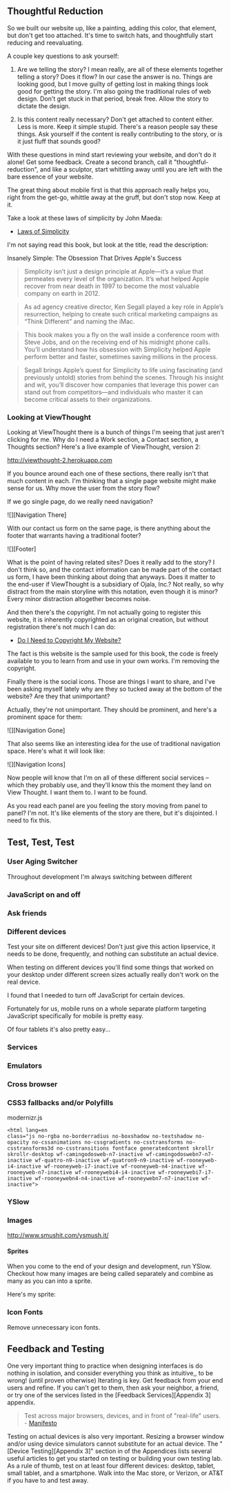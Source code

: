 Thoughtful Reduction
--------------------

So we built our website up, like a painting, adding this color, that element, but don't get too attached.  It's time to switch hats, and thoughtfully start reducing and reevaluating.

A couple key questions to ask yourself:

1. Are we telling the story? I mean really, are all of these elements together telling a story? Does it flow? In our case the answer is no. Things are looking good, but I move guilty of getting lost in making things look good for getting the story. I'm also going the traditional rules of web design.  Don't get stuck in that period, break free. Allow the story to dictate the design.

2. Is this content really necessary? Don't get attached to content either. Less is more. Keep it simple stupid. There's a reason people say these things. Ask yourself if the content is really contributing to the story, or is it just fluff that sounds good?

With these questions  in mind start reviewing your website, and don't do it alone! Get some feedback. Create a second branch, call it "thoughtful-reduction", and like a sculptor, start whittling away until you are left with the bare essence of your website.

The great thing about mobile first is that this approach really helps you, right from the get-go, whittle away at the gruff, but don't stop now. Keep at it.

Take a look at these laws of simplicity by John Maeda:

- [Laws of Simplicity][]

[Laws of Simplicity]:                     http://lawsofsimplicity.com/tag/laws/

I'm not saying read this book, but look at the title, read the description:

Insanely Simple: The Obsession That Drives Apple's Success

> Simplicity isn’t just a design principle at Apple—it’s a value that permeates every level of the organization. It’s what helped Apple recover from near death in 1997 to become the most valuable company on earth in 2012.

> As ad agency creative director, Ken Segall played a key role in Apple’s resurrection, helping to create such critical marketing campaigns as “Think Different” and naming the iMac.

> This book makes you a fly on the wall inside a conference room with Steve Jobs, and on the receiving end of his midnight phone calls. You’ll understand how his obsession with Simplicity helped Apple perform better and faster, sometimes saving millions in the process.

> Segall brings Apple’s quest for Simplicity to life using fascinating (and previously untold) stories from behind the scenes. Through his insight and wit, you’ll discover how companies that leverage this power can stand out from competitors—and individuals who master it can become critical assets to their organizations.

### Looking at ViewThought

Looking at ViewThought there is a bunch of things I'm seeing that just aren't clicking for me. Why do I need a Work section, a Contact section, a Thoughts section? Here's a live example of ViewThought, version 2:

http://viewthought-2.herokuapp.com

If you bounce around each one of these sections, there really isn't that much content in each. I'm thinking that a single page website might make sense for us. Why move the user from the story flow?

If we go single page, do we really need navigation?

![][Navigation There]

With our contact us form on the same page,  is there anything about the footer that warrants having a traditional footer?

![][Footer]

What is the point of having related sites? Does it really add to the story? I don't think so, and the contact information can be made part of the contact us form, I have been thinking about doing that anyways. Does it matter to the end-user if ViewThought is a subsidiary of Ojala, Inc.? Not really, so why distract from the main storyline with this notation, even though it is minor? Every minor distraction altogether becomes noise.

And then there's the copyright. I'm not actually going to register this website, it is inherently copyrighted as an original creation, but without registration there's not much I can do:

- [Do I Need to Copyright My Website?][Copyright]

[Copyright]:                     http://www.legalzoom.com/intellectual-property-rights/copyrights/do-i-need-copyright

The fact is this website is the sample used for this book, the code is freely available to you to learn from and use in your own works. I'm removing the copyright.

Finally there is the social icons. Those are things I want to share, and I've been asking myself lately why are they so tucked away at the bottom of the website? Are they that unimportant?

Actually, they're not unimportant. They should be prominent, and here's a prominent space for them:

![][Navigation Gone]

That also seems like an interesting idea for the use of traditional navigation space. Here's what it will look like:

![][Navigation Icons]

Now people will know that I'm on all of these different social services – which they probably use, and they'll know this the moment they land on View Thought. I want them to. I want to be found.

As you read each panel are you feeling the story moving from panel to panel? I'm not. It's like elements of the story are there, but it's disjointed. I need to fix this.

Test, Test, Test
----------------

### User Aging Switcher

Throughout development I'm always switching between different

### JavaScript on and off

### Ask friends

### Different devices

Test your site on different devices! Don't just give this action lipservice, it needs to be done, frequently, and nothing can substitute an actual device.

When testing on different devices you'll find some things that worked on your desktop under different screen sizes actually really don't work on the real device.

I found that I needed to turn off JavaScript for certain devices.

Fortunately for us, mobile runs on a whole separate platform targeting JavaScript specifically for mobile is pretty easy.

Of four tablets it's also pretty easy...

### Services

### Emulators

### Cross browser

### CSS3 fallbacks and/or Polyfills

modernizr.js

    <html lang=en
    class="js no-rgba no-borderradius no-boxshadow no-textshadow no-opacity no-cssanimations no-cssgradients no-csstransforms no-csstransforms3d no-csstransitions fontface generatedcontent skrollr skrollr-desktop wf-camingodosweb-n7-inactive wf-camingodoswebn7-n7-inactive wf-quatro-n9-inactive wf-quatron9-n9-inactive wf-rooneyweb-i4-inactive wf-rooneyweb-i7-inactive wf-rooneyweb-n4-inactive wf-rooneyweb-n7-inactive wf-rooneywebi4-i4-inactive wf-rooneywebi7-i7-inactive wf-rooneywebn4-n4-inactive wf-rooneywebn7-n7-inactive wf-inactive">

### YSlow


### Images

http://www.smushit.com/ysmush.it/


#### Sprites

When you come to the end of your design and development, run YSlow. Checkout how many images are being called separately and combine as many as you can into a sprite.

Here's my sprite:

### Icon Fonts

Remove unnecessary icon fonts.



Feedback and Testing
--------------------

One very important thing to practice when designing interfaces is do nothing in isolation, and consider everything you think as intuitive,, to be wrong! (until proven otherwise) Iterating is key. Get feedback from your end users and refine. If you can't get to them, then ask your neighbor, a friend, or try one of the services listed in the [Feedback Services][Appendix 3] appendix.

> Test across major browsers, devices, and in front of "real-life" users.
\- [Manifesto][]

Testing on actual devices is also very important. Resizing a browser window and/or using device simulators cannot substitute for an actual device. The "[Device Testing][Appendix 3]" section in of the Appendices lists several useful articles to get you started on testing or building your own testing lab. As a rule of thumb, test on at least four different devices: desktop, tablet, small tablet, and a smartphone. Walk into the Mac store, or Verizon, or AT&T if you have to and test away.

[Manifesto]:            https://github.com/maxxiimo/the-front-end-manifesto/blob/master/MANIFESTO.md#the-manifesto
